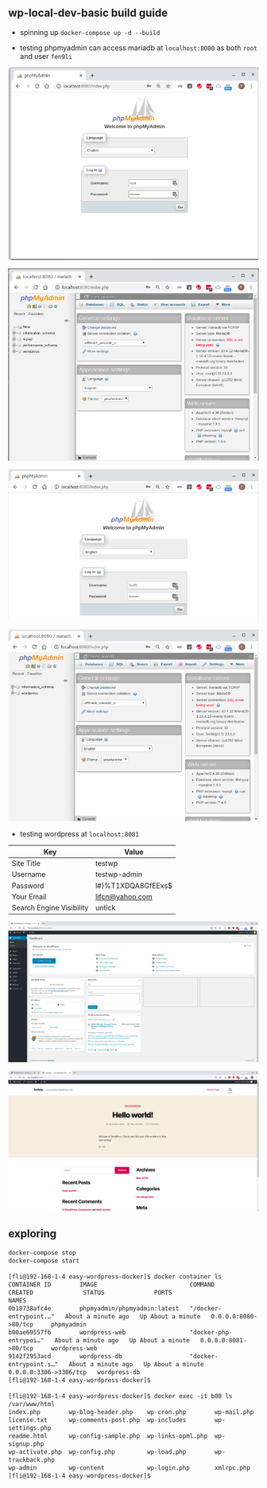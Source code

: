 
## wp-local-dev-basic build guide 

* spinning up `docker-compose up -d --build`

* testing phpmyadmin can access mariadb at `localhost:8080` as both `root` and user `fen9li`

![phpmyadmin-01](images/phpmyadmin-01.png)

![phpmyadmin-02](images/phpmyadmin-02.png)

![phpmyadmin-03](images/phpmyadmin-03.png)

![phpmyadmin-04](images/phpmyadmin-04.png)

* testing wordpress at `localhost:8081`

| Key | Value |
| --- | ----- |
| Site Title | testwp |
| Username | testwp-admin |
| Password | l#)%T1XDQA8GfEExs$ |
| Your Email | lifcn@yahoo.com |
| Search Engine Visibility | untick |

![wp-restored-01](images/wp-restored-01.png)

![wp-restored-02](images/wp-restored-02.png)

## exploring

```
docker-compose stop
docker-compose start

[fli@192-168-1-4 easy-wordpress-docker]$ docker container ls
CONTAINER ID        IMAGE                          COMMAND                  CREATED              STATUS              PORTS                    NAMES
0b18738afc4e        phpmyadmin/phpmyadmin:latest   "/docker-entrypoint.…"   About a minute ago   Up About a minute   0.0.0.0:8080->80/tcp     phpmyadmin
b00ae69557fb        wordpress-web                  "docker-php-entrypoi…"   About a minute ago   Up About a minute   0.0.0.0:8081->80/tcp     wordpress-web
9142f2953acd        wordpress-db                   "docker-entrypoint.s…"   About a minute ago   Up About a minute   0.0.0.0:3306->3306/tcp   wordpress-db
[fli@192-168-1-4 easy-wordpress-docker]$ 

[fli@192-168-1-4 easy-wordpress-docker]$ docker exec -it b00 ls /var/www/html
index.php        wp-blog-header.php    wp-cron.php        wp-mail.php
license.txt      wp-comments-post.php  wp-includes        wp-settings.php
readme.html      wp-config-sample.php  wp-links-opml.php  wp-signup.php
wp-activate.php  wp-config.php         wp-load.php        wp-trackback.php
wp-admin         wp-content            wp-login.php       xmlrpc.php
[fli@192-168-1-4 easy-wordpress-docker]$  
```
